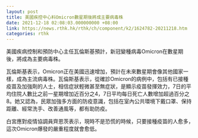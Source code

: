 ```yaml
---
layout: post
title: 美國疾控中心料Omicron數星期後將成主要病毒株
date: 2021-12-18 02:08:03.000000000 +08:00
link: https://news.rthk.hk/rthk/ch/component/k2/1624782-20211218.htm
categories: rthk
---
```


美國疾病控制和預防中心主任瓦倫斯基預計，新冠變種病毒Omicron在數星期後，將成為主要病毒株。

瓦倫斯基表示，Omicron正在美國迅速增加，預計在未來數星期會像其他國家一樣，成為主流病毒株。瓦倫斯基表示，從確診Omicron的病例中，包括有已接種疫苗及加強劑的人士，相信症狀輕微甚至無症狀，是顯示疫苗發揮效力，7日的平均住院人數比之前一星期增加近百分之4，7日平均每日死亡人數增加超過百分之8。她又認為，民眾加強多方面的防疫意識，包括在室內公共環境下戴口罩、保持距離、經常洗手、改善通風等，都有助防疫。

白宮應對疫情協調員齊恩茨表示，現時不是恐慌的時候，只要接種疫苗的人愈多，這次Omicron爆發的嚴重程度就會愈低。
